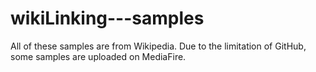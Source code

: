 # wikiLinking---samples

All of these samples are from Wikipedia.
Due to the limitation of GitHub, some samples are uploaded on MediaFire.
